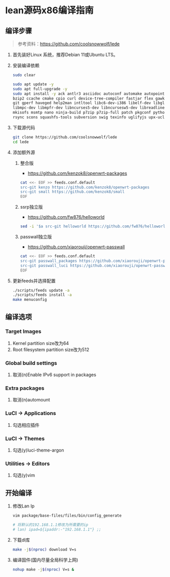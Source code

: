 # lean源码x86编译指南

## 编译步骤

> 参考资料：<https://github.com/coolsnowwolf/lede>

1. 首先装好Linux 系统，推荐Debian 11或Ubuntu LTS。

2. 安装编译依赖

    ```bash
    sudo clear
    ```

    ```bash
    sudo apt update -y
    sudo apt full-upgrade -y
    sudo apt install -y ack antlr3 asciidoc autoconf automake autopoint binutils bison build-essential \
    bzip2 ccache cmake cpio curl device-tree-compiler fastjar flex gawk gettext gcc-multilib g++-multilib \
    git gperf haveged help2man intltool libc6-dev-i386 libelf-dev libglib2.0-dev libgmp3-dev libltdl-dev \
    libmpc-dev libmpfr-dev libncurses5-dev libncursesw5-dev libreadline-dev libssl-dev libtool lrzsz \
    mkisofs msmtp nano ninja-build p7zip p7zip-full patch pkgconf python2.7 python3 python3-pip libpython3-dev qemu-utils \
    rsync scons squashfs-tools subversion swig texinfo uglifyjs upx-ucl unzip vim wget xmlto xxd zlib1g-dev
    ```

3. 下载源代码

    ```bash
    git clone https://github.com/coolsnowwolf/lede
    cd lede
    ```

4. 添加额外源

    1. 整合版
        + <https://github.com/kenzok8/openwrt-packages>

        ```bash
        cat <<- EOF >> feeds.conf.default
        src-git kenzo https://github.com/kenzok8/openwrt-packages
        src-git small https://github.com/kenzok8/small
        EOF
        ```

    2. ssrp独立版
        + <https://github.com/fw876/helloworld>

        ```bash
        sed -i '$a src-git helloworld https://github.com/fw876/helloworld.git' feeds.conf.default
        ```

    3. passwall独立版
        + <https://github.com/xiaorouji/openwrt-passwall>

        ```bash
        cat <<- EOF >> feeds.conf.default
        src-git passwall_packages https://github.com/xiaorouji/openwrt-passwall.git;packages
        src-git passwall_luci https://github.com/xiaorouji/openwrt-passwall.git;luci
        EOF
        ```

5. 更新feeds并选择配置

    ```bash
    ./scripts/feeds update -a
    ./scripts/feeds install -a
    make menuconfig
    ```

## 编译选项

### Target Images

1. Kernel partition size改为64
2. Root filesystem partition size改为512

### Global build settings

1. 取消(n)Enable IPv6 support in packages

### Extra packages

1. 取消(n)automount

### LuCI -> Applications

1. 勾选相应插件

### LuCI -> Themes

1. 勾选(y)luci-theme-argon

### Utilities -> Editors

1. 勾选(y)vim

## 开始编译

1. 修改Lan Ip

    ```bash
    vim package/base-files/files/bin/config_generate

    # 将默认的192.168.1.1修改为所需要的ip
    # lan) ipad=${ipaddr:-"192.168.1.1"} ;;
    ```

2. 下载dl库

    ```bash
    make -j$(nproc) download V=s
    ```

3. 编译固件(国内尽量全局科学上网)

    ```bash
    nohup make -j$(nproc) V=s &
    ```
